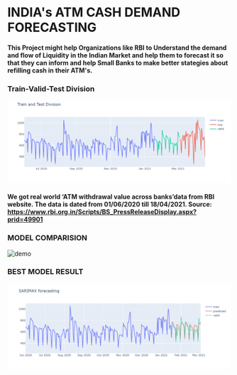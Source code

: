 # INDIA's ATM CASH DEMAND FORECASTING


#### This Project might help Organizations like RBI to Understand the demand and flow of Liquidity in the Indian Market and help them to forecast it so that they can inform and help Small Banks to make better stategies about refilling cash in their ATM's.

### Train-Valid-Test Division
![demo](https://github.com/tripathiGithub/TimeSeries-ATM_cash_demand_forecasting/blob/main/train_test.png)

#### We got real world ‘ATM withdrawal value across banks’data from RBI website. The data is dated from 01/06/2020 till 18/04/2021. Source: https://www.rbi.org.in/Scripts/BS_PressReleaseDisplay.aspx?prid=49901


### MODEL COMPARISION
![demo](https://github.com/tripathiGithub/TimeSeries-ATM_cash_demand_forecasting/blob/main/model.png)


### BEST MODEL RESULT
![demo](https://github.com/tripathiGithub/TimeSeries-ATM_cash_demand_forecasting/blob/main/series.png)
